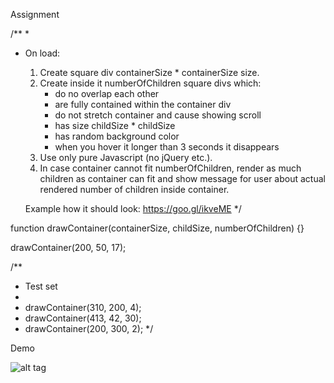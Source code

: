 Assignment

/**
*
* On load:
    1. Create square div containerSize * containerSize size.
    2. Create inside it numberOfChildren square divs which:
        - do no overlap each other
        - are fully contained within the container div
        - do not stretch container and cause showing scroll
        - has size childSize * childSize
        - has random background color
        - when you hover it longer than 3 seconds it disappears
    3. Use only pure Javascript (no jQuery etc.).
    4. In case container cannot fit numberOfChildren,
    		render as much children as container can fit and show message
        for user about actual rendered number of children inside container.



	Example how it should look: https://goo.gl/ikveME
*/

function drawContainer(containerSize, childSize, numberOfChildren) {}

drawContainer(200, 50, 17);

/**
 * Test set
 *
 * drawContainer(310, 200, 4);
 * drawContainer(413, 42, 30);
 * drawContainer(200, 300, 2);
 */

Demo

![alt tag](https://goo.gl/ikveME)
